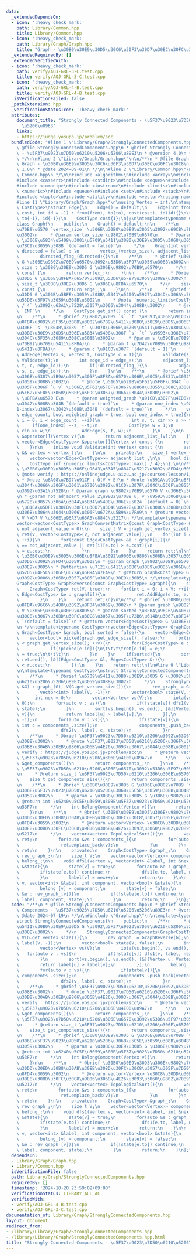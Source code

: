 ```yaml
---
data:
  _extendedDependsOn:
  - icon: ':heavy_check_mark:'
    path: Library/Common.hpp
    title: Library/Common.hpp
  - icon: ':heavy_check_mark:'
    path: Library/Graph/Graph.hpp
    title: "Graph - \u30B0\u30E9\u30D5\u30C6\u30F3\u30D7\u30EC\u30FC\u30C8"
  _extendedRequiredBy: []
  _extendedVerifiedWith:
  - icon: ':heavy_check_mark:'
    path: verify/AOJ-GRL-3-C.test.cpp
    title: verify/AOJ-GRL-3-C.test.cpp
  - icon: ':heavy_check_mark:'
    path: verify/AOJ-GRL-4-B.test.cpp
    title: verify/AOJ-GRL-4-B.test.cpp
  _isVerificationFailed: false
  _pathExtension: hpp
  _verificationStatusIcon: ':heavy_check_mark:'
  attributes:
    document_title: "Strongly Connected Components - \u5F37\u9023\u7D50\u6210\u5206\
      \u5206\u89E3"
    links:
    - https://judge.yosupo.jp/problem/scc
  bundledCode: "#line 1 \"Library/Graph/StronglyConnectedComponents.hpp\"\n/**\n *\
    \ @file StronglyConnectedComponents.hpp\n * @brief Strongly Connected Components\
    \ - \u5F37\u9023\u7D50\u6210\u5206\u5206\u89E3\n * @version 4.0\n * @date 2024-07-19\n\
    \ */\n\n#line 2 \"Library/Graph/Graph.hpp\"\n\n/**\n * @file Graph.hpp\n * @brief\
    \ Graph - \u30B0\u30E9\u30D5\u30C6\u30F3\u30D7\u30EC\u30FC\u30C8\n * @version\
    \ 1.0\n * @date 2024-09-01\n */\n\n#line 2 \"Library/Common.hpp\"\n\n/**\n * @file\
    \ Common.hpp\n */\n\n#include <algorithm>\n#include <array>\n#include <bitset>\n\
    #include <cassert>\n#include <cstdint>\n#include <deque>\n#include <functional>\n\
    #include <iomanip>\n#include <iostream>\n#include <limits>\n#include <map>\n#include\
    \ <numeric>\n#include <queue>\n#include <set>\n#include <stack>\n#include <string>\n\
    #include <tuple>\n#include <utility>\n#include <vector>\nusing namespace std;\n\
    #line 11 \"Library/Graph/Graph.hpp\"\n\nusing Vertex = int;\n\ntemplate<typename\
    \ CostType>\nstruct Edge{\n    Edge() = default;\n    Edge(int from, int to, CostType\
    \ cost, int id = -1) : from(from), to(to), cost(cost), id(id){}\n\t\n    int from{-1},\
    \ to{-1}, id{-1};\n    CostType cost{1};\n};\n\ntemplate<typename CostType = int32_t>\n\
    class Graph{\n    public:\n    Graph() = default;\n\n    /**\n     * @brief \u9802\
    \u70B9\u6570 `vertex_size` \u306E\u30B0\u30E9\u30D5\u3092\u69CB\u7BC9\u3059\u308B\
    \u3002\n     * @param vertex_size \u9802\u70B9\u6570\n     * @param directed `true`\
    \ \u306E\u5834\u5408\u3001\u6709\u5411\u30B0\u30E9\u30D5\u3068\u3057\u3066\u69CB\
    \u7BC9\u3059\u308B `(default = false)`\n     */\n    Graph(int vertex_size, bool\
    \ directed = false) : \n        vertex_(vertex_size), adjacent_list_(vertex_size),\n\
    \        directed_flag_(directed){}\n\n    /**\n     * @brief \u30B0\u30E9\u30D5\
    \ G \u306E\u9802\u70B9\u6570\u3092\u53D6\u5F97\u3059\u308B\u3002\n     * @return\
    \ size_t \u30B0\u30E9\u30D5 G \u306E\u9802\u70B9\u6570\n     */\n    size_t get_vertex_size()\
    \ const {\n        return vertex_;\n    }\n\n    /**\n     * @brief \u30B0\u30E9\
    \u30D5 G \u306E\u8FBA\u6570\u3092\u53D6\u5F97\u3059\u308B\u3002\n     * @return\
    \ size_t \u30B0\u30E9\u30D5 G \u306E\u8FBA\u6570\n     */\n    size_t get_edge_size()\
    \ const {\n        return edge_;\n    }\n\n    /**\n     * @brief \u30B0\u30E9\
    \u30D5 G \u306B\u5BFE\u3059\u308B\u5341\u5206\u5927\u304D\u306A\u5024(`INF`)\u3092\
    \u53D6\u5F97\u3059\u308B\u3002\n     * @note `numeric_limits<CostType>::max()\
    \ / 4` \u3092\u63A1\u7528\u3057\u3066\u3044\u308B\u3002\n     * @return CostType\
    \ `INF`\n     */\n    CostType get_inf() const {\n        return inf_;\n    }\n\
    \n    /**\n     * @brief 2\u9802\u70B9 `s` `t` \u9593\u306B\u91CD\u307F `c` \u306E\
    \u8FBA\u3092\u5F35\u308B\u3002\u6709\u5411\u30B0\u30E9\u30D5\u306E\u5834\u5408\
    \u306F `s` \u304B\u3089 `t` \u3078\u306E\u6709\u5411\u8FBA\u304C\u3001\u7121\u5411\
    \u30B0\u30E9\u30D5\u306E\u5834\u5408\u306F `s` `t` \u9593\u306E\u7121\u5411\u8FBA\
    \u304C\u5F35\u3089\u308C\u308B\u3002\n     * @param s \u59CB\u70B9\u306E\u9802\
    \u70B9(\u6709\u5411\u8FBA)\n     * @param t \u7D42\u70B9\u306E\u9802\u70B9(\u6709\
    \u5411\u8FBA)\n     * @param c \u91CD\u307F `(default = 1)`\n     */\n    void\
    \ AddEdge(Vertex s, Vertex t, CostType c = 1){\n        Validate(s);\n       \
    \ Validate(t);\n        int edge_id = edge_++;\n        adjacent_list_[s].push_back(Edge(s,\
    \ t, c, edge_id));\n        if(!directed_flag_){\n            adjacent_list_[t].push_back(Edge(t,\
    \ s, c, edge_id));\n        }\n    }\n\n    /**\n     * @brief \u30B0\u30E9\u30D5\
    \u306B\u6307\u5B9A\u3057\u305F\u8FBA\u6570\u306E\u60C5\u5831\u3092\u5165\u529B\
    \u3059\u308B\u3002\n     * @note \u5165\u529B\u5F62\u5F0F\u304C `u v w` \u307E\
    \u305F\u306F `u v` \u306E\u5F62\u5F0F\u3067\u8868\u3055\u308C\u308B\u5165\u529B\
    \u5F62\u5F0F\u306B\u5BFE\u5FDC\u3057\u3066\u3044\u308B\u3002\n     * @param edge_count\
    \ \u8FBA\u6570 E\n     * @param weighted_graph \u91CD\u307F\u4ED8\u304D\u8FBA\u3067\
    \u3042\u308B\u304B `(default = true)`\n     * @param one_index \u9802\u70B9\u304C\
    1-index\u3067\u3042\u308B\u304B `(default = true)`\n     */\n    void InputGraph(int\
    \ edge_count, bool weighted_graph = true, bool one_index = true){\n        for(int\
    \ i = 0; i < edge_count; ++i){\n            int s, t; cin >> s >> t;\n       \
    \     if(one_index) --s, --t;\n            CostType w = 1;\n            if(weighted_graph)\
    \ cin >> w;\n            AddEdge(s, t, w);\n        }\n    }\n\n    vector<Edge<CostType>>\
    \ &operator[](Vertex v){\n        return adjacent_list_[v];\n    }\n\n    const\
    \ vector<Edge<CostType>> &operator[](Vertex v) const {\n        return adjacent_list_[v];\n\
    \    }\n\n    inline void Validate(int vertex) const {\n        assert(0 <= vertex\
    \ && vertex < vertex_);\n    }\n\n    private:\n    size_t vertex_{0}, edge_{0};\n\
    \    vector<vector<Edge<CostType>>> adjacent_list_;\n\n    bool directed_flag_;\n\
    \    CostType inf_{numeric_limits<CostType>::max() / 4};\n};\n\n/**\n * @brief\
    \ \u30B0\u30E9\u30D5\u306E\u96A3\u63A5\u884C\u5217\u3092\u8FD4\u3059\u3002\n *\
    \ @note verify : https://onlinejudge.u-aizu.ac.jp/courses/lesson/1/ALDS1/11/ALDS1_11_A\n\
    \ * @note \u8A08\u7B97\u91CF : O(V + E)\n * @note \u591A\u91CD\u8FBA\u306B\u3064\
    \u3044\u3066\u306F\u3001\u6700\u3082\u91CD\u307F\u304C\u5C0F\u3055\u3044\u8FBA\
    \u3092\u63A1\u7528\n * @param graph \u9802\u70B9\u6570 V \u306E\u30B0\u30E9\u30D5\
    \n * @param not_adjacent_value 2\u9802\u70B9 u, v \u9593\u306B\u8FBA\u304C\u5B58\
    \u5728\u3057\u306A\u3044\u5834\u5408\u306E\u5024 `(default = 0)`\n * @attention\
    \ \u81EA\u5DF1\u30EB\u30FC\u30D7\u304C\u542B\u307E\u308C\u308B\u30B0\u30E9\u30D5\
    \u306B\u3064\u3044\u3066\u306F\u672A\u5B9A\u7FA9\n * @return vector<vector<CostType>>\
    \ V \xD7 V \u306E\u96A3\u63A5\u884C\u5217\n */\ntemplate<typename CostType>\n\
    vector<vector<CostType>> GraphConvertMatrix(const Graph<CostType> &graph, CostType\
    \ not_adjacent_value = 0){\n    size_t V = graph.get_vertex_size();\n    vector<vector<CostType>>\
    \ ret(V, vector<CostType>(V, not_adjacent_value));\n    for(int i = 0; i < V;\
    \ ++i){\n        for(const Edge<CostType> &e : graph[i]){\n            if(ret[i][e.to]\
    \ == not_adjacent_value || ret[i][e.to] > e.cost){\n                ret[i][e.to]\
    \ = e.cost;\n            }\n        }\n    }\n    return ret;\n}\n\n/**\n * @brief\
    \ \u30B0\u30E9\u30D5\u306E\u8FBA\u3092\u9006\u9806\u306B\u3057\u305F\u30B0\u30E9\
    \u30D5\u3092\u8FD4\u3059\u3002\n * @param graph \u9802\u70B9\u6570 V \u306E\u30B0\
    \u30E9\u30D5\n * @attention \u7121\u5411\u30B0\u30E9\u30D5\u306B\u5BFE\u3059\u308B\
    \u52D5\u4F5C\u306F\u672A\u5B9A\u7FA9\n * @return Graph<CostType> G \u306E\u8FBA\
    \u3092\u9006\u306B\u3057\u305F\u30B0\u30E9\u30D5\n */\ntemplate<typename CostType>\n\
    Graph<CostType> GraphReverse(const Graph<CostType> &graph){\n    size_t V = graph.get_vertex_size();\n\
    \    Graph<CostType> ret(V, true);\n    for(int i = 0; i < V; ++i){\n        for(const\
    \ Edge<CostType> &e : graph[i]){\n            ret.AddEdge(e.to, e.from, e.cost);\n\
    \        }\n    }\n    return ret;\n}\n\n/**\n * @brief \u30B0\u30E9\u30D5\u306E\
    \u8FBA\u96C6\u5408\u3092\u8FD4\u3059\u3002\n * @param graph \u9802\u70B9\u6570\
    \ V \u306E\u30B0\u30E9\u30D5\n * @param sorted \u8FBA\u96C6\u5408\u3092\u30B3\u30B9\
    \u30C8\u3067\u30BD\u30FC\u30C8\u3057\u305F\u72B6\u614B\u3067\u8FD4\u3059\u304B\
    \ `(default = false)`\n * @return vector<Edge<CostType>> G \u306E\u8FBA\u96C6\u5408\
    \n */\ntemplate<typename CostType>\nvector<Edge<CostType>> GraphConvertEdgeSet(const\
    \ Graph<CostType> &graph, bool sorted = false){\n    vector<Edge<CostType>> ret(graph.get_edge_size());\n\
    \    vector<bool> picked(graph.get_edge_size(), false);\n    for(int v = 0; v\
    \ < graph.get_vertex_size(); ++v){\n        for(Edge<CostType> e : graph[v]){\n\
    \            if(!picked[e.id]){\n\t\t\t\tret[e.id] = e;\n            \tpicked[e.id]\
    \ = true;\n\t\t\t}\n        }\n    }\n    if(sorted){\n        sort(ret.begin(),\
    \ ret.end(), [&](Edge<CostType> &l, Edge<CostType> &r){\n            return l.cost\
    \ < r.cost;\n        });\n    }\n    return ret;\n}\n#line 9 \"Library/Graph/StronglyConnectedComponents.hpp\"\
    \n\ntemplate<typename CostType>\nstruct StronglyConnectedComponents{\n    public:\n\
    \    /**\n     * @brief \u6709\u5411\u30B0\u30E9\u30D5 G \u3092\u5F37\u9023\u7D50\
    \u6210\u5206\u5206\u89E3\u3059\u308B\u3002\n     */\n    StronglyConnectedComponents(Graph<CostType>\
    \ &G) : graph_(G), V(G.get_vertex_size()){\n        rev_graph_ = GraphReverse(G);\n\
    \        vector<int> label(V, -1);\n        vector<bool> state(V, false);\n  \
    \      int nex = 0;\n        vector<Vertex> vs(V);\n        iota(vs.begin(), vs.end(),\
    \ 0);\n        for(auto v : vs){\n            if(!state[v]) dfs1(v, label, nex,\
    \ state);\n        }\n        sort(vs.begin(), vs.end(), [&](Vertex u, Vertex\
    \ v){\n            return label[u] > label[v];\n        });\n        belong_.resize(V,\
    \ -1);\n        for(auto v : vs){\n            if(state[v]){\n               \
    \ int c = components_.size();\n                components_.push_back(vector<Vertex>{});\n\
    \                dfs2(v, label, c, state);\n            }\n        }\n    }\n\n\
    \    /**\n     * @brief \u5F37\u9023\u7D50\u6210\u5206\u3092\u53D6\u5F97\u3059\
    \u308B\u3002\n     * @note \u5F37\u9023\u7D50\u6210\u5206\u306F\u30C8\u30DD\u30ED\
    \u30B8\u30AB\u30EB\u9806\u306B\u4E26\u3093\u3067\u3044\u308B\u3002\n     * @note\
    \ verify : https://judge.yosupo.jp/problem/scc\n     * @return vector<vector<Vertex>>&\
    \ \u5F37\u9023\u7D50\u6210\u5206\u306E\u4E00\u89A7\n     */\n    vector<vector<Vertex>>\
    \ &get_components(){\n        return components_;\n    }\n\n    /**\n     * @brief\
    \ \u5F37\u9023\u7D50\u6210\u5206\u306E\u6570\u3092\u53D6\u5F97\u3059\u308B\u3002\
    \n     * @return size_t \u5F37\u9023\u7D50\u6210\u5206\u306E\u6570\n     */\n\
    \    size_t get_components_size(){\n        return components_.size();\n    }\n\
    \n    /**\n     * @brief \u30B0\u30E9\u30D5 G \u306E\u9802\u70B9 `v` \u304C\u3069\
    \u306E\u5F37\u9023\u7D50\u6210\u5206\u306B\u5C5E\u3059\u308B\u304B\u3092\u8FD4\
    \u3059\u3002\n     * @param v \u30B0\u30E9\u30D5 G \u306E\u9802\u70B9\n     *\
    \ @return int \u6240\u5C5E\u3059\u308B\u5F37\u9023\u7D50\u6210\u5206\u306E\u756A\
    \u53F7\n     */\n    int BelongComponent(Vertex v){\n        return belong_[v];\n\
    \    }\n\n    /**\n     * @brief \u30B0\u30E9\u30D5\u306E\u9802\u70B9\u3092\u30C8\
    \u30DD\u30ED\u30B8\u30AB\u30EB\u30BD\u30FC\u30C8\u3057\u305F\u7D50\u679C\u3092\
    \u8FD4\u3059\u3002\n     * @return vector<Vertex> \u30C8\u30DD\u30ED\u30B8\u30AB\
    \u30EB\u30BD\u30FC\u30C8\u9806\u306B\u4E26\u3093\u3060\u9802\u70B9\u756A\u53F7\
    \u5217\n     */\n    vector<Vertex> TopologicalSort(){\n        vector<Vertex>\
    \ ret;\n        for(auto &vs : components_){\n            for(auto &v : vs){\n\
    \                ret.emplace_back(v);\n            }\n        }\n        return\
    \ ret;\n    }\n\n    private:\n    Graph<CostType> &graph_;\n    Graph<CostType>\
    \ rev_graph_;\n\n    size_t V;\n    vector<vector<Vertex>> components_;\n    vector<int>\
    \ belong_;\n\n    void dfs1(Vertex v, vector<int> &label, int &nex, vector<bool>\
    \ &state){\n        state[v] = true;\n        for(auto &e : graph_[v]){\n    \
    \        if(state[e.to]) continue;\n            dfs1(e.to, label, nex, state);\n\
    \        }\n        label[v] = nex++;\n        return;\n    }\n\n    void dfs2(Vertex\
    \ v, vector<int> &label, int component, vector<bool> &state){\n        components_[component].push_back(v);\n\
    \        belong_[v] = component;\n        state[v] = false;\n        for(auto\
    \ &e : rev_graph_[v]){\n            if(!state[e.to]) continue;\n            dfs2(e.to,\
    \ label, component, state);\n        }\n        return;\n    }\n};\n"
  code: "/**\n * @file StronglyConnectedComponents.hpp\n * @brief Strongly Connected\
    \ Components - \u5F37\u9023\u7D50\u6210\u5206\u5206\u89E3\n * @version 4.0\n *\
    \ @date 2024-07-19\n */\n\n#include \"Graph.hpp\"\n\ntemplate<typename CostType>\n\
    struct StronglyConnectedComponents{\n    public:\n    /**\n     * @brief \u6709\
    \u5411\u30B0\u30E9\u30D5 G \u3092\u5F37\u9023\u7D50\u6210\u5206\u5206\u89E3\u3059\
    \u308B\u3002\n     */\n    StronglyConnectedComponents(Graph<CostType> &G) : graph_(G),\
    \ V(G.get_vertex_size()){\n        rev_graph_ = GraphReverse(G);\n        vector<int>\
    \ label(V, -1);\n        vector<bool> state(V, false);\n        int nex = 0;\n\
    \        vector<Vertex> vs(V);\n        iota(vs.begin(), vs.end(), 0);\n     \
    \   for(auto v : vs){\n            if(!state[v]) dfs1(v, label, nex, state);\n\
    \        }\n        sort(vs.begin(), vs.end(), [&](Vertex u, Vertex v){\n    \
    \        return label[u] > label[v];\n        });\n        belong_.resize(V, -1);\n\
    \        for(auto v : vs){\n            if(state[v]){\n                int c =\
    \ components_.size();\n                components_.push_back(vector<Vertex>{});\n\
    \                dfs2(v, label, c, state);\n            }\n        }\n    }\n\n\
    \    /**\n     * @brief \u5F37\u9023\u7D50\u6210\u5206\u3092\u53D6\u5F97\u3059\
    \u308B\u3002\n     * @note \u5F37\u9023\u7D50\u6210\u5206\u306F\u30C8\u30DD\u30ED\
    \u30B8\u30AB\u30EB\u9806\u306B\u4E26\u3093\u3067\u3044\u308B\u3002\n     * @note\
    \ verify : https://judge.yosupo.jp/problem/scc\n     * @return vector<vector<Vertex>>&\
    \ \u5F37\u9023\u7D50\u6210\u5206\u306E\u4E00\u89A7\n     */\n    vector<vector<Vertex>>\
    \ &get_components(){\n        return components_;\n    }\n\n    /**\n     * @brief\
    \ \u5F37\u9023\u7D50\u6210\u5206\u306E\u6570\u3092\u53D6\u5F97\u3059\u308B\u3002\
    \n     * @return size_t \u5F37\u9023\u7D50\u6210\u5206\u306E\u6570\n     */\n\
    \    size_t get_components_size(){\n        return components_.size();\n    }\n\
    \n    /**\n     * @brief \u30B0\u30E9\u30D5 G \u306E\u9802\u70B9 `v` \u304C\u3069\
    \u306E\u5F37\u9023\u7D50\u6210\u5206\u306B\u5C5E\u3059\u308B\u304B\u3092\u8FD4\
    \u3059\u3002\n     * @param v \u30B0\u30E9\u30D5 G \u306E\u9802\u70B9\n     *\
    \ @return int \u6240\u5C5E\u3059\u308B\u5F37\u9023\u7D50\u6210\u5206\u306E\u756A\
    \u53F7\n     */\n    int BelongComponent(Vertex v){\n        return belong_[v];\n\
    \    }\n\n    /**\n     * @brief \u30B0\u30E9\u30D5\u306E\u9802\u70B9\u3092\u30C8\
    \u30DD\u30ED\u30B8\u30AB\u30EB\u30BD\u30FC\u30C8\u3057\u305F\u7D50\u679C\u3092\
    \u8FD4\u3059\u3002\n     * @return vector<Vertex> \u30C8\u30DD\u30ED\u30B8\u30AB\
    \u30EB\u30BD\u30FC\u30C8\u9806\u306B\u4E26\u3093\u3060\u9802\u70B9\u756A\u53F7\
    \u5217\n     */\n    vector<Vertex> TopologicalSort(){\n        vector<Vertex>\
    \ ret;\n        for(auto &vs : components_){\n            for(auto &v : vs){\n\
    \                ret.emplace_back(v);\n            }\n        }\n        return\
    \ ret;\n    }\n\n    private:\n    Graph<CostType> &graph_;\n    Graph<CostType>\
    \ rev_graph_;\n\n    size_t V;\n    vector<vector<Vertex>> components_;\n    vector<int>\
    \ belong_;\n\n    void dfs1(Vertex v, vector<int> &label, int &nex, vector<bool>\
    \ &state){\n        state[v] = true;\n        for(auto &e : graph_[v]){\n    \
    \        if(state[e.to]) continue;\n            dfs1(e.to, label, nex, state);\n\
    \        }\n        label[v] = nex++;\n        return;\n    }\n\n    void dfs2(Vertex\
    \ v, vector<int> &label, int component, vector<bool> &state){\n        components_[component].push_back(v);\n\
    \        belong_[v] = component;\n        state[v] = false;\n        for(auto\
    \ &e : rev_graph_[v]){\n            if(!state[e.to]) continue;\n            dfs2(e.to,\
    \ label, component, state);\n        }\n        return;\n    }\n};"
  dependsOn:
  - Library/Graph/Graph.hpp
  - Library/Common.hpp
  isVerificationFile: false
  path: Library/Graph/StronglyConnectedComponents.hpp
  requiredBy: []
  timestamp: '2024-10-20 23:59:02+09:00'
  verificationStatus: LIBRARY_ALL_AC
  verifiedWith:
  - verify/AOJ-GRL-4-B.test.cpp
  - verify/AOJ-GRL-3-C.test.cpp
documentation_of: Library/Graph/StronglyConnectedComponents.hpp
layout: document
redirect_from:
- /library/Library/Graph/StronglyConnectedComponents.hpp
- /library/Library/Graph/StronglyConnectedComponents.hpp.html
title: "Strongly Connected Components - \u5F37\u9023\u7D50\u6210\u5206\u5206\u89E3"
---
```

